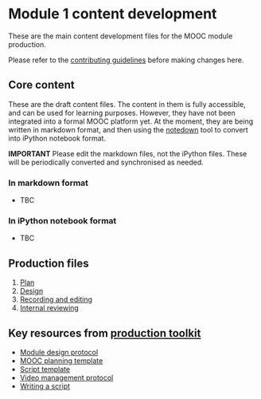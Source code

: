 # Module 1 content development

These are the main content development files for the MOOC module production.

Please refer to the [contributing guidelines](https://github.com/OpenScienceMOOC/Module-1-Open-Principles/blob/master/CONTRIBUTING.md) before making changes here.

## Core content

These are the draft content files. The content in them is fully accessible, and can be used for learning purposes. However, they have not been integrated into a formal MOOC platform yet. At the moment, they are being written in markdown format, and then using the [notedown](https://github.com/aaren/notedown) tool to convert into iPython notebook format.

**IMPORTANT** Please edit the markdown files, not the iPython files. These will be periodically converted and synchronised as needed.

### In markdown format

- TBC

### In iPython notebook format

- TBC

## Production files

1. [Plan](01-plan.md) 
1. [Design](02-design.md)
1. [Recording and editing](03-recording.md)
1. [Internal reviewing](04-quizzes.md)


## Key resources from [production toolkit](https://github.com/OpenScienceMOOC/Module-1-Open-Principles/tree/master/production_toolkit)

- [Module design protocol](https://github.com/OpenScienceMOOC/Module-1-Open-Principles/blob/master/production_toolkit/MODULE_DESIGN_PROTOCOL.md)
- [MOOC planning template](https://github.com/OpenScienceMOOC/Module-1-Open-Principles/blob/master/production_toolkit/MOOC_planning_template.md)
- [Script template](https://github.com/OpenScienceMOOC/Module-1-Open-Principles/blob/master/production_toolkit/Script_template.md)
- [Video management protocol](https://github.com/OpenScienceMOOC/Module-1-Open-Principles/blob/master/production_toolkit/Video_management_protocol.md)
- [Writing a script](https://github.com/OpenScienceMOOC/Module-1-Open-Principles/blob/master/production_toolkit/Writing_a_script.md)
